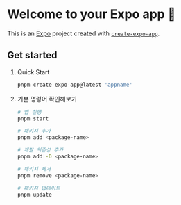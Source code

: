 # Welcome to your Expo app 👋

This is an [Expo](https://expo.dev) project created with [`create-expo-app`](https://www.npmjs.com/package/create-expo-app).

## Get started

1. Quick Start

   ```bash
   pnpm create expo-app@latest 'appname'
   ```

2. 기본 명령어 확인해보기

   ```bash
   # 앱 실행
   pnpm start

   # 패키지 추가
   pnpm add <package-name>

   # 개발 의존성 추가
   pnpm add -D <package-name>

   # 패키지 제거
   pnpm remove <package-name>

   # 패키지 업데이트
   pnpm update
   ```